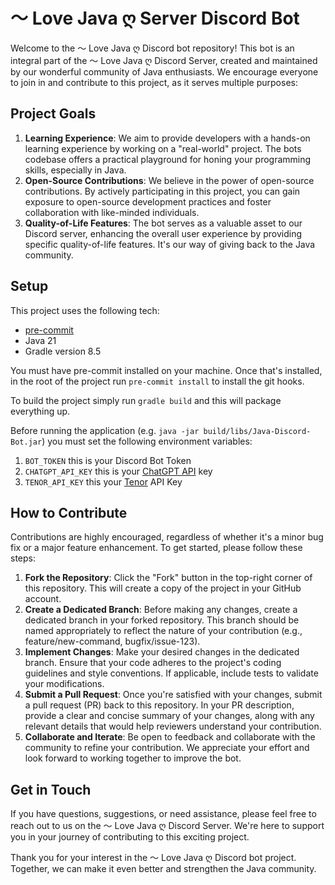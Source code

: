 # 〜 Love Java ღ Server Discord Bot
Welcome to the 〜 Love Java ღ Discord bot repository! This bot is an integral part of the 〜 Love Java ღ Discord Server,
created and maintained by our wonderful community of Java enthusiasts. We encourage everyone to join in and contribute to
this project, as it serves multiple purposes:

## Project Goals
1. **Learning Experience**: We aim to provide developers with a hands-on learning experience by working on a "real-world" project. The bots codebase offers a practical playground for honing your programming skills, especially in Java.
2. **Open-Source Contributions**: We believe in the power of open-source contributions. By actively participating in this project, you can gain exposure to open-source development practices and foster collaboration with like-minded individuals.
3. **Quality-of-Life Features**: The bot serves as a valuable asset to our Discord server, enhancing the overall user experience by providing specific quality-of-life features. It's our way of giving back to the Java community.

## Setup
This project uses the following tech:
* [pre-commit](https://pre-commit.com/)
* Java 21
* Gradle version 8.5

You must have pre-commit installed on your machine. Once that's installed, in the root of the project run `pre-commit install` to install the git hooks.

To build the project simply run `gradle build` and this will package everything up.

Before running the application (e.g. `java -jar build/libs/Java-Discord-Bot.jar`) you must set the following environment variables:

1. `BOT_TOKEN` this is your Discord Bot Token
2. `CHATGPT_API_KEY` this is your [ChatGPT API](https://platform.openai.com/api-keys) key
3. `TENOR_API_KEY` this your [Tenor](https://developers.google.com/tenor/guides/quickstart/) API Key

## How to Contribute
Contributions are highly encouraged, regardless of whether it's a minor bug fix or a major feature enhancement. To get started, please follow these steps:

1. **Fork the Repository**: Click the "Fork" button in the top-right corner of this repository. This will create a copy of the project in your GitHub account.
2. **Create a Dedicated Branch**: Before making any changes, create a dedicated branch in your forked repository. This branch should be named appropriately to reflect the nature of your contribution (e.g., feature/new-command, bugfix/issue-123).
3. **Implement Changes**: Make your desired changes in the dedicated branch. Ensure that your code adheres to the project's coding guidelines and style conventions. If applicable, include tests to validate your modifications.
4. **Submit a Pull Request**: Once you're satisfied with your changes, submit a pull request (PR) back to this repository. In your PR description, provide a clear and concise summary of your changes, along with any relevant details that would help reviewers understand your contribution.
5. **Collaborate and Iterate**: Be open to feedback and collaborate with the community to refine your contribution. We appreciate your effort and look forward to working together to improve the bot.

## Get in Touch
If you have questions, suggestions, or need assistance, please feel free to reach out to us on the 〜 Love Java ღ Discord Server. We're here to support you in your journey of contributing to this exciting project.

Thank you for your interest in the 〜 Love Java ღ Discord bot project. Together, we can make it even better and strengthen the Java community.
